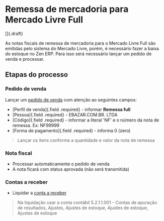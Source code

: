 # Remessa de mercadoria para Mercado Livre Full

[]{.draft}

As notas fiscais de remessa de mercadoria para o Mercado Livre Full são emitidas pelo sistema do Mercado Livre, porém, é necessário fazer a baixa do estoque no Zen ERP. Para isso será necessário lançar um pedido de venda e processar.

## Etapas do processo

### Pedido de venda 

Lançar um [pedido de venda](/sale/sale) com atenção ao seguintes campos:

* [Perfil de venda]{.field .required} - informar **Remessa full**
* [Pessoa]{.field .required} - EBAZAR.COM.BR. LTDA
* [Código]{.field .required} - informar a literal 'NF' e o número da nota de remessa. Ex: NF99999
* [Forma de pagamento]{.field .required} - informa 0 (zero)

>Lançar os itens conforme a quantidade e valor da nota de remessa

### Nota fiscal 

* Processar automaticamente o pedido de venda
* A nota ficará com status aprovada (não será transmitida)

### Contas a receber

* Liquidar a [conta a receber](/financial/receivableOpSettle)

>Na liquidação usar a conta contábil 5.2.1.1.001 - Contas de apuração de resultados, Ajustes, Ajustes de estoque, Ajustes de estoque, Ajustes de estoque